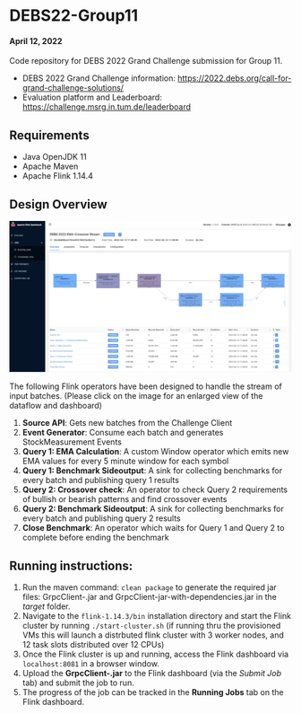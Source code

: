 # DEBS22-Group11
#### April 12, 2022
Code repository for DEBS 2022 Grand Challenge submission for Group 11.
- DEBS 2022 Grand Challenge information: https://2022.debs.org/call-for-grand-challenge-solutions/
- Evaluation platform and Leaderboard: https://challenge.msrg.in.tum.de/leaderboard

## Requirements
* Java OpenJDK 11
* Apache Maven 
* Apache Flink 1.14.4

## Design Overview

![Operator Design](design.jpeg?raw=true "Operator Design")

The following Flink operators have been designed to handle the stream of input batches. (Please click on the image for an enlarged view of the dataflow and dashboard)
1. **Source API**: Gets new batches from the Challenge Client
2. **Event Generator**: Consume each batch and generates StockMeasurement Events
3. **Query 1: EMA Calculation**: A custom Window operator which emits new EMA values for every 5 minute window for each symbol
4. **Query 1: Benchmark Sideoutput**: A sink for collecting benchmarks for every batch and publishing query 1 results
5. **Query 2: Crossover check**: An operator to check Query 2 requirements of bullish or bearish patterns and find crossover events
6. **Query 2: Benchmark Sideoutput**: A sink for collecting benchmarks for every batch and publishing query 2 results
7. **Close Benchmark**: An operator which waits for Query 1 and Query 2 to complete before ending the benchmark
 
## Running instructions:
1. Run the maven command: `clean package` to generate the required jar files: GrpcClient-.jar and GrpcClient-jar-with-dependencies.jar in the _target_ folder.
2. Navigate to the `flink-1.14.3/bin` installation directory and start the Flink cluster by running `./start-cluster.sh` (if running thru the provisioned VMs this will launch a distrbuted flink cluster with 3 worker nodes, and 12 task slots distributed over 12 CPUs)
3. Once the Flink cluster is up and running, access the Flink dashboard via `localhost:8081` in a browser window.
4. Upload the **GrpcClient-.jar** to the Flink dashboard (via the _Submit Job_ tab) and submit the job to run.
5. The progress of the job can be tracked in the **Running Jobs** tab on the Flink dashboard.


